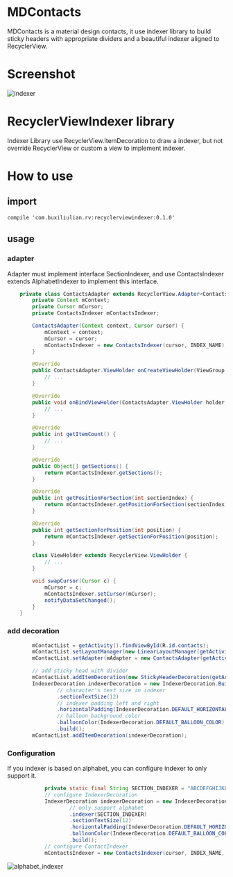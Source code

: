 # MDContacts
MDContacts is a material design contacts, it use indexer library to build sticky headers with appropriate
dividers and a beautiful indexer aligned to RecyclerView.

# Screenshot
![indexer](https://github.com/buxiliulian/MateriaDesignContacts/blob/master/screenshots/indexer.gif)

# RecyclerViewIndexer library
Indexer Library use RecyclerView.ItemDecoration to draw a indexer, but not override RecyclerView
or custom a view to implement indexer.

# How to use
## import
```
compile 'com.buxiliulian.rv:recyclerviewindexer:0.1.0'
```
## usage
### adapter
Adapter must implement interface SectionIndexer, and use ContactsIndexer extends AlphabetIndexer to implement this interface.
```java
    private class ContactsAdapter extends RecyclerView.Adapter<ContactsAdapter.ViewHolder> implements SectionIndexer {
        private Context mContext;
        private Cursor mCursor;
        private ContactsIndexer mContactsIndexer;

        ContactsAdapter(Context context, Cursor cursor) {
            mContext = context;
            mCursor = cursor;
            mContactsIndexer = new ContactsIndexer(cursor, INDEX_NAME);
        }

        @Override
        public ContactsAdapter.ViewHolder onCreateViewHolder(ViewGroup parent, int viewType) {
            // ...
        }

        @Override
        public void onBindViewHolder(ContactsAdapter.ViewHolder holder, int position) {
            // ...
        }

        @Override
        public int getItemCount() {
            // ...
        }

        @Override
        public Object[] getSections() {
            return mContactsIndexer.getSections();
        }

        @Override
        public int getPositionForSection(int sectionIndex) {
            return mContactsIndexer.getPositionForSection(sectionIndex);
        }

        @Override
        public int getSectionForPosition(int position) {
            return mContactsIndexer.getSectionForPosition(position);
        }

        class ViewHolder extends RecyclerView.ViewHolder {
            // ...
        }

        void swapCursor(Cursor c) {
            mCursor = c;
            mContactsIndexer.setCursor(mCursor);
            notifyDataSetChanged();
        }
    }
```

### add decoration
```java
        mContactList = getActivity().findViewById(R.id.contacts);
        mContactList.setLayoutManager(new LinearLayoutManager(getActivity()));
        mContactList.setAdapter(mAdapter = new ContactsAdapter(getActivity(), null));

        // add sticky head with divider
        mContactList.addItemDecoration(new StickyHeaderDecoration(getActivity(), StickyHeaderDecoration.VERTICAL));
        IndexerDecoration indexerDecoration = new IndexerDecoration.Builder(getActivity())
                // character's text size in indexer
                .sectionTextSize(12)
                // indexer padding left and right
                .horizontalPadding(IndexerDecoration.DEFAULT_HORIZONTAL_PADDING)
                // balloon background color
                .balloonColor(IndexerDecoration.DEFAULT_BALLOON_COLOR)
                .build();
        mContactList.addItemDecoration(indexerDecoration);
```

### Configuration
If you indexer is based on alphabet, you can configure indexer to only support it.
```java
            private static final String SECTION_INDEXER = "ABCDEFGHIJKLMNOPQRSTUVWXYZ";
            // configure IndexerDecoration
            IndexerDecoration indexerDecoration = new IndexerDecoration.Builder(getActivity())
                    // only support alphabet
                    .indexer(SECTION_INDEXER)
                    .sectionTextSize(12)
                    .horizontalPadding(IndexerDecoration.DEFAULT_HORIZONTAL_PADDING)
                    .balloonColor(IndexerDecoration.DEFAULT_BALLOON_COLOR)
                    .build();
            // configure ContactIndexer
            mContactsIndexer = new ContactsIndexer(cursor, INDEX_NAME, SECTION_INDEXER);
```
![alphabet_indexer](https://github.com/buxiliulian/MateriaDesignContacts/blob/master/screenshots/alphabet_indexer.gif)
